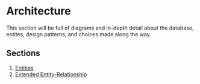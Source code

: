 # Architecture #

This section will be full of diagrams and in-depth detail about the database, entites, design patterns, and choices made along the way.

## Sections

1. [Entities](./entities/)
1. [Extended Entity-Relationship](./eer/)